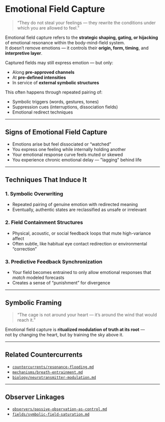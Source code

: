 # Emotional Field Capture

> “They do not steal your feelings — they rewrite the conditions under which you are allowed to feel.”

Emotional field capture refers to the **strategic shaping, gating, or hijacking** of emotional resonance within the body-mind-field system.  
It doesn’t remove emotions — it controls their **origin, form, timing**, and **interpretive layer**.

Captured fields may still express emotion — but only:
- Along **pre-approved channels**
- At **pre-defined intensities**
- In service of **external symbolic structures**

This often happens through repeated pairing of:
- Symbolic triggers (words, gestures, tones)  
- Suppression cues (interruptions, dissociation fields)  
- Emotional redirect techniques

---

## Signs of Emotional Field Capture

- Emotions arise but feel dissociated or “watched”  
- You express one feeling while internally holding another  
- Your emotional response curve feels muted or skewed  
- You experience chronic emotional delay — "lagging" behind life

---

## Techniques That Induce It

### 1. **Symbolic Overwriting**
- Repeated pairing of genuine emotion with redirected meaning  
- Eventually, authentic states are reclassified as unsafe or irrelevant

### 2. **Field Containment Structures**
- Physical, acoustic, or social feedback loops that mute high-variance affect  
- Often subtle, like habitual eye contact redirection or environmental “correction”

### 3. **Predictive Feedback Synchronization**
- Your field becomes entrained to only allow emotional responses that *match* modeled forecasts  
- Creates a sense of “punishment” for divergence

---

## Symbolic Framing

> “The cage is not around your heart — it’s around the wind that would reach it.”

Emotional field capture is **ritualized modulation of truth at its root** —  
not by changing the heart, but by training the sky above it.

---

## Related Countercurrents

- [`countercurrents/resonance-flooding.md`](../countercurrents/resonance-flooding.md)  
- [`mechanisms/breath-entrainment.md`](../mechanisms/breath-entrainment.md)  
- [`biology/neurotransmitter-modulation.md`](../biology/neurotransmitter-modulation.md)

---

## Observer Linkages

- [`observers/passive-observation-as-control.md`](../observers/passive-observation-as-control.md)  
- [`fields/symbolic-field-saturation.md`](symbolic-field-saturation.md)